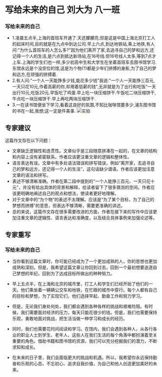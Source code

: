 # 写给未来的自己 刘大为 八一班
### 写给未来的自己
 - 1.凌晨五点半,上海的首班车开通了.天还朦朦亮,但是这是中国上海北京打工人的起床时间,目的就是在九点中到达公司.早上六点,到达地铁站,乘上地铁,有人问:"为什么首班车的人怎么多?"因为他们离开了家,去追寻自己的梦和远方,还记得一个人的生活,是六点到抵达新场站,在16号线.但16号线人太多,等到7点才上车.上海的学生们也一样,多少初高中生和大学生在坐着首班车去图书馆学习.东馆永远是个没空位的馆,这是为个物(?)都是少年们拼搏的身影,为了自己的梦和远方,在顽强的拼搏着.
 - 2.有人问:"一个人一天能挣多少钱,能花多少钱"我说:"一个人一天能挣三百元,一天只花10元,作着高薪的你,却用着低薪的钱",无非就是为了出行和吃饭"一天出行10元,吃饭20元.早饭吃了鸡蛋.早上吃一块压缩饼干.午饭吃二块压缩饼干,午点吃一块压缩饼干.早上再吃两块压缩饼干.
 - 3.一在读书馆便坐下学习,看着这良好的氛围,不知比咖啡馆要多少,浦东图书馆的书在一起,我想;这一定是件美事.
![实拍](https://bili-08a04-nq3.github.io/David/letter.png )

## 专家建议
这篇作文存在以下问题： 
 - 文章缺乏逻辑性和连贯性。文章似乎是三段随意拼凑在一起的，在文章的结构和内容上没有紧密联系。作者应该更注重文章的逻辑和整体性。
 - 语言表达有误。文章中有多处语法错误和拼写错误，例如“离开家，去追寻自己的梦和远方，还记得一个人的生活”，这句话缺少谓语。作者应该更加注意文章的语法和拼写。
 - 表述不够清晰准确。作者在第二段中提到的“一个人能挣三百元、一天只花十元”，并没有给出具体的背景和解释，给读者留下了很多猜测的空间。作者应该更明确地阐述自己的观点和想法，使读者更好地理解。
 - 对于文章中的“为个物”的表述不太理解。应该是“为了某个目标，为了自己的梦想而拼搏”的意思，但表达不够清晰，需要更准确的讲述。
 - 总的来说，这篇作文存在很多需要改进的方面，作者在接下来的写作中应该更加注重文章的逻辑性、语言表达和准确度，以及结合具体事例来加强论述等。

## 专家重写
### 写给未来的自己

 - 当你看到这篇文章时，你可能已经成为了一个更加成熟的人，你的思想也更加成熟和深刻。但是，我希望这篇文章让你回到过去，回到一个最初想要追逐自己梦想的年纪，回到为了达成目标所做出的种种努力。

 - 早上五点半，在上海和北京的城市里，打工人和学生们已经开始了他们的一天。他们乘坐着一辆辆公交车和地铁，在忙碌的城市中穿行。每个人都有自己的目标和梦想，为了实现它们，他们选择早起、勤奋工作和努力学习。

 - 但是，无论我们身处何处，我们都会遇到各种各样的挑战和艰难险阻。有时候，我们需要面对经济的压力，每天只能花很少的钱。但是，我们也需要保持乐观，勇敢地面对挑战，把生活当做一种学习和成长的经历。

 - 同时，我们也需要花时间阅读和学习。在馆内，我们会遇到各种人，从各行各业的职业人士到学生、老年人，这些人在我们生活的每个角落中都扮演着至关重要的角色。借助书籍和图书馆的资源，我们可以充分挖掘我们的潜力，不断求知和成长。

 - 在未来的日子里，我们会面临更大的挑战和机遇。所以，我希望你永远保持勤奋和乐观的心态，不忘初心、追求自我价值，为自己和他人创造更加美好的未来。

